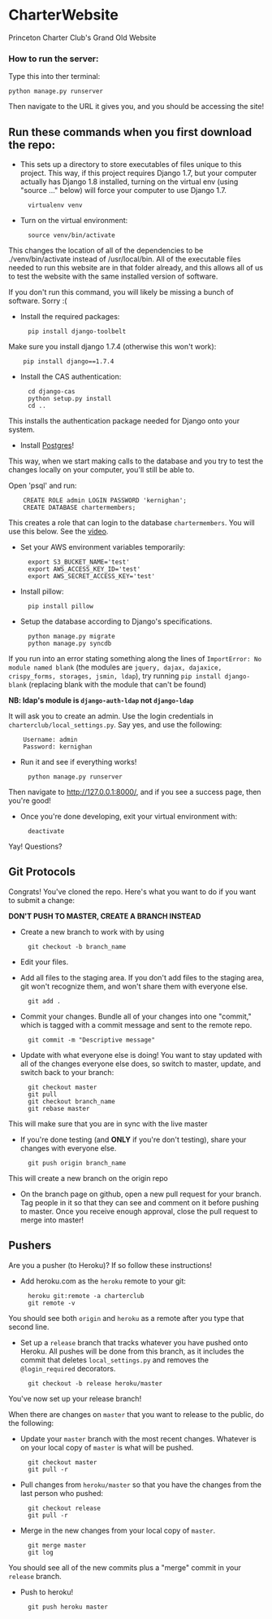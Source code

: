 CharterWebsite
==============

Princeton Charter Club's Grand Old Website

### How to run the server:

Type this into ther terminal:

    python manage.py runserver

Then navigate to the URL it gives you, and you should be accessing the site!


Run these commands when you first download the repo:
---

- This sets up a directory to store executables of files unique to this project. This way, if this project requires Django 1.7, but your computer actually has Django 1.8 installed, turning on the virtual env (using "source ..." below) will force your computer to use Django 1.7.

        virtualenv venv

- Turn on the virtual environment:

        source venv/bin/activate

This changes the location of all of the dependencies to be ./venv/bin/activate instead of /usr/local/bin. All of the executable files needed to run this website are in that folder already, and this allows all of us to test the website with the same installed version of software.

If you don't run this command, you will likely be missing a bunch of software. Sorry :(

- Install the required packages:

        pip install django-toolbelt

Make sure you install django 1.7.4 (otherwise this won't work):

        pip install django==1.7.4

- Install the CAS authentication:

        cd django-cas
        python setup.py install
        cd ..

This installs the authentication package needed for Django onto your system.

- Install [Postgres](http://postgresapp.com/)!

This way, when we start making calls to the database and you try to test the changes locally on your computer, you'll still be able to.

Open 'psql' and run:

        CREATE ROLE admin LOGIN PASSWORD 'kernighan';
        CREATE DATABASE chartermembers;

This creates a role that can login to the database `chartermembers`. You will
use this below. See the [video](https://docs.google.com/a/princeton.edu/file/d/0B6HetodYPhDwX3NtTlVQc19YQ2s/edit).

- Set your AWS environment variables temporarily:

        export S3_BUCKET_NAME='test' 
        export AWS_ACCESS_KEY_ID='test' 
        export AWS_SECRET_ACCESS_KEY='test' 

- Install pillow:

        pip install pillow

- Setup the database according to Django's specifications.

        python manage.py migrate
        python manage.py syncdb

If you run into an error stating something along the lines of `ImportError: No module named blank` (the modules are `jquery, dajax, dajaxice, crispy_forms, storages, jsmin, ldap`), try running `pip install django-blank` (replacing blank with the module that can't be found) 

**NB: ldap's module is `django-auth-ldap` not `django-ldap`**

It will ask you to create an admin. Use the login credentials in
`charterclub/local_settings.py`. Say yes, and use the following:

        Username: admin
        Password: kernighan

- Run it and see if everything works!

        python manage.py runserver

Then navigate to http://127.0.0.1:8000/, and if you see a success page, then you're good!

- Once you're done developing, exit your virtual environment with:

        deactivate

Yay! Questions?

Git Protocols
---

Congrats! You've cloned the repo. Here's what you want to do if you want to submit a change:

**DON'T PUSH TO MASTER, CREATE A BRANCH INSTEAD**

- Create a new branch to work with by using 

        git checkout -b branch_name

- Edit your files.
- Add all files to the staging area. If you don't add files to the staging area, git won't recognize them, and won't share them with everyone else.

        git add .

- Commit your changes. Bundle all of your changes into one "commit," which is tagged with a commit message and sent to the remote repo.

        git commit -m "Descriptive message"

- Update with what everyone else is doing! You want to stay updated with all of the changes everyone else does, so switch to master, update, and switch back to your branch:

        git checkout master
        git pull
        git checkout branch_name
        git rebase master
        
This will make sure that you are in sync with the live master

- If you're done testing (and **ONLY** if you're don't testing), share your changes with everyone else.

        git push origin branch_name

This will create a new branch on the origin repo

- On the branch page on github, open a new pull request for your branch. Tag people in it so that they can see and comment on it before pushing to master. Once you receive enough approval, close the pull request to merge into master!


Pushers
---

Are you a pusher (to Heroku)? If so follow these instructions!

- Add heroku.com as the `heroku` remote to your git:

        heroku git:remote -a charterclub
        git remote -v

You should see both `origin` and `heroku` as a remote after you type that second line.

- Set up a `release` branch that tracks whatever you have pushed onto Heroku. All pushes will be done from this branch, as it includes the commit that deletes `local_settings.py` and removes the `@login_required` decorators.

        git checkout -b release heroku/master

You've now set up your release branch!

When there are changes on `master` that you want to release to the public, do the following:

- Update your `master` branch with the most recent changes. Whatever is on your local copy of `master` is what will be pushed.

        git checkout master
        git pull -r

- Pull changes from `heroku/master` so that you have the changes from the last person who pushed:

        git checkout release
        git pull -r

- Merge in the new changes from your local copy of `master`.

        git merge master
        git log

You should see all of the new commits plus a "merge" commit in your `release` branch.

- Push to heroku!

        git push heroku master
